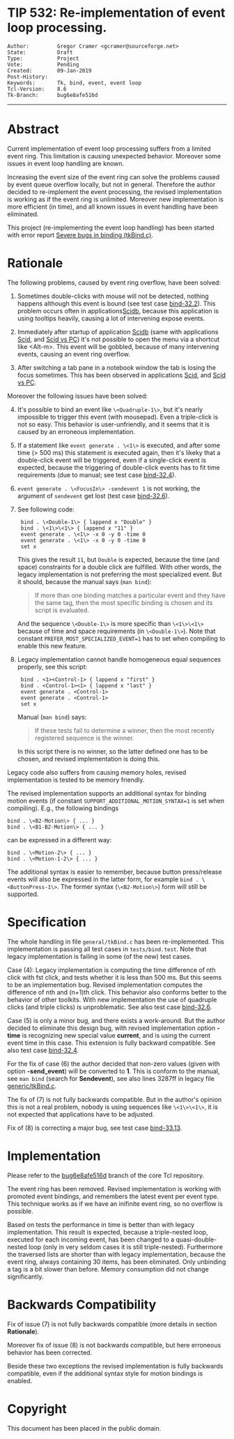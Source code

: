 # TIP 532: Re-implementation of event loop processing.
	Author:         Gregor Cramer <gcramer@sourceforge.net>
	State:          Draft
	Type:           Project
	Vote:           Pending
	Created:        09-Jan-2019
	Post-History:  
	Keywords:       Tk, bind, event, event loop
	Tcl-Version:    8.6
	Tk-Branch:      bug6e8afe516d
----

# Abstract

Current implementation of event loop processing suffers from a limited event ring.
This limitation is causing unexpected behavior. Moreover some issues in event loop
handling are known.

Increasing the event size of the event ring can solve the problems caused by event
queue overflow locally, but not in general. Therefore the author decided to re-implement
the event processing, the revised implementation is working as if the event ring is
unlimited. Moreover new implementation is more efficient (in time), and all known
issues in event handling have been eliminated.

This project (re-implementing the event loop handling) has been started with error report
[Severe bugs in binding (tkBind.c)](https://core.tcl-lang.org/tk/tktview/6e8afe516df85f6213f436ef7c2fab2ec2d11c76).

# Rationale

The following problems, caused by event ring overflow, have been solved:

1. Sometimes double-clicks with mouse will not be detected, nothing happens although this
event is bound (see test case
[bind-32.2](https://core.tcl-lang.org/tk/artifact/6377cb0d762b7261?ln=6123-6143)).
This problem occurs often in applications[Scidb](http://scidb.sourceforge.net),
because this application is using tooltips heavily, causing a lot of intervening
expose events.

2. Immediately after startup of application [Scidb](http://scidb.sourceforge.net)
(same with applications [Scid](http://scid.sourceforge.net), and
[Scid vs PC](http://scidvspc.sourceforge.net))
it's not possible to open the menu via a shortcut like \<Alt-m\>. This event will be
gobbled, because of many intervening events, causing an event ring overflow.

3. After switching a tab pane in a notebook window the tab is losing the focus sometimes.
This has been observed in applications [Scid](http://scid.sourceforge.net), and
[Scid vs PC](http://scidvspc.sourceforge.net).

Moreover the following issues have been solved:

4. It's possible to bind an event like `\<Quadruple-1\>`, but it's nearly impossible to
trigger this event (with mousepad). Even a triple-click is not so easy. This behavior is
user-unfriendly, and it seems that it is caused by an erroneous implementation.

5. If a statement like `event generate . \<1\>` is executed, and after some time
(\> 500 ms) this statement is executed again, then it's likeky that a double-click event
will be triggered, even if a single-click event is expected, because the triggering
of double-click events has to fit time requirements (due to manual; see test case
[bind-32.4](https://core.tcl-lang.org/tk/artifact/6377cb0d762b7261?ln=6158-6171)).

6. `event generate . \<FocusIn\> -sendevent 1` is not working, the argument of
`sendevent` get lost (test case
[bind-32.6](https://core.tcl-lang.org/tk/artifact/6377cb0d762b7261?ln=6192-6204)).

7. See following code:

		bind . \<Double-1\> { lappend x "Double" }  
		bind . \<1\>\<1\> { lappend x "11" }  
		event generate . \<1\> -x 0 -y 0 -time 0  
		event generate . \<1\> -x 0 -y 0 -time 0
		set x

	This gives the result `11`, but `Double` is expected, because the time (and space)
	constraints for a double click are fulfilled. With other words, the legacy implementation
	is not preferring the most specialized event. But it should, because the manual says
	(`man bind`):

	> If more than one binding matches a particular event and they have the
	> same tag, then the most specific binding is chosen and its script is
	> evaluated.

	And the sequence `\<Double-1\>` is more specific than `\<1\>\<1\>` because of time and
	space requirements (in `\<Double-1\>`). Note that constant `PREFER_MOST_SPECIALIZED_EVENT=1`
	has to set when compiling to enable this new feature.

8. Legacy implementation cannot handle homogeneous equal sequences properly, see this script:

		bind . <1><Control-1> { lappend x "first" }
		bind . <Control-1><1> { lappend x "last" }
		event generate . <Control-1>
		event generate . <Control-1>
		set x
	
	Manual (`man bind`) says:

	> If these tests fail to determine a winner, then the most recently registered
	> sequence is the winner.

	In this script there is no winner, so the latter defined one has to be chosen, and
	revised implementation is doing this.

Legacy code also suffers from causing memory holes, revised implementation is tested
to be memory friendly.

The revised implementation supports an additional syntax for binding motion events
(if constant `SUPPORT_ADDITIONAL_MOTION_SYNTAX=1` is set when compiling). E.g.,
the following bindings

	bind . \<B2-Motion\> { ... }  
	bind . \<B1-B2-Motion\> { ... }

can be expressed in a different way:

  	bind . \<Motion-2\> { ... }  
  	bind . \<Motion-1-2\> { ... }

The additional syntax is easier to remember, because button press/release events will also
be expressed in the latter form, for example `bind . \<ButtonPress-1\>`. The former
syntax (`\<B2-Motion\>`) form will still be supported.

# Specification

The whole handling in file `general/tkBind.c` has been re-implemented. This implementation
is passing all test cases in `tests/bind.test`. Note that legacy implementation is failing
in some (of the new) test cases.

Case (4): Legacy implementation is computing the time difference of nth click with fst click,
and tests whether it is less than 500 ms. But this seems to be an implementation bug. Revised
implementation computes the difference of nth and (n+1)th click. This behavior also conforms
better to the behavior of other toolkits. With new implementation the use of quadruple clicks
(and triple clicks) is unproblematic. See also test case
[bind-32.6](https://core.tcl-lang.org/tk/artifact/6377cb0d762b7261?ln=6172-6191).

Case (5) is only a minor bug, and there exists a work-around. But the author decided to
eliminate this design bug, with revised implementation option **-time** is recognizing new
special value **current**, and is using the current event time in this case. This extension
is fully backward compatible. See also test case
[bind-32.4](https://core.tcl-lang.org/tk/artifact/6377cb0d762b7261?ln=6158-6171).

For the fix of case (6) the author decided that non-zero values (given with option
**-send_event**) will be converted to **1**. This is conform to the manual, see
`man bind` (search for **Sendevent**), see also lines 3287ff in legacy file
[generic/tkBind.c](http://core.tcl.tk/tk/artifact/e41f45f7f6ac3447?ln=4178-4203).

The fix of (7) is not fully backwards compatible. But in the author's opinion this is not
a real problem, nobody is using sequences like `\<1\>\<1\>`, it is not expected that
applications have to be adjusted.

Fix of (8) is correcting a major bug, see test case
[bind-33.13](https://core.tcl-lang.org/tk/artifact/6377cb0d762b7261?ln=6550-6566).

# Implementation

Please refer to the
[bug6e8afe516d](https://core.tcl-lang.org/tk/timeline?r=bug6e8afe516d)
branch of the core Tcl repository.

The event ring has been removed. Revised implementation is working with promoted
event bindings, and remembers the latest event per event type. This technique works
as if we have an inifinite event ring, so no overflow is possible.

Based on tests the performance in time is better than with legacy implementation. This
result is expected, because a triple-nested loop, executed for each incoming event, has
been changed to a quasi-double-nested loop (only in very seldom cases it is still
triple-nested). Furthermore the traversed lists are shorter than with legacy implementation,
because the event ring, always containing 30 items, has been eliminated. Only unbinding
a tag is a bit slower than before. Memory consumption did not change significantly.

# Backwards Compatibility

Fix of issue (7) is not fully backwards compatible (more details in section **Rationale**).

Moreover fix of issue (8) is not backwards compatible, but here erroneous behavior has been
corrected.

Beside these two exceptions the revised implementation is fully backwards compatible, even
if the additional syntax style for motion bindings is enabled.

# Copyright

This document has been placed in the public domain.

